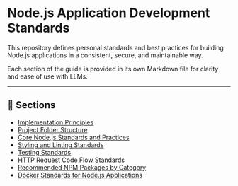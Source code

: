 # Node.js Application Development Standards

This repository defines personal standards and best practices for building  
Node.js applications in a consistent, secure, and maintainable way.  

Each section of the guide is provided in its own Markdown file for clarity  
and ease of use with LLMs.

---

## 📑 Sections

- [Implementation Principles](./principles.md)  
- [Project Folder Structure](./folder-structure.md)  
- [Core Node.js Standards and Practices](./nodejs.md)  
- [Styling and Linting Standards](./styling.md)  
- [Testing Standards](./testing.md)  
- [HTTP Request Code Flow Standards](./http-code-flow.md)  
- [Recommended NPM Packages by Category](./packages.md)  
- [Docker Standards for Node.js Applications](./docker.md)
